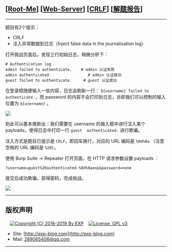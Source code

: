 ## [[Root-Me](https://www.root-me.org/)] [[Web-Server](https://www.root-me.org/en/Challenges/Web-Server/)] [[CRLF](https://www.root-me.org/en/Challenges/Web-Server/CRLF)] [[解题报告](http://exp-blog.com/2019/01/13/pid-2981/)]

------

题目有2个提示：

- CRLF
- 注入异常数据到日志（Inject false data in the journalisation log）

打开挑战页面后，发现三行初始日志，稍微分析下：

```
# Authentication log
admin failed to authenticate.    # admin 认证失败
admin authenticated.                # admin 认证成功
guest failed to authenticate.     # guest 认证成功
```

在登录框随便输入一些内容，日志会刷新一行： `${username} failed to authenticate.`，而 password 的内容不会打印到日志，亦即我们可以控制的输入位置为 `${username}` 。

![](https://github.com/lyy289065406/CTF-Solving-Reports/blob/master/rootme/Web-Server/%5B13%5D%20%5B20P%5D%20CRLF/imgs/01.png)

到此可以基本推断出：我们需要在 username 的输入框中进行注入某个 payloads，使得日志中打印一行 `guest  authenticated.` 进行欺骗。

注入方式是题目已提示是 `CRLF`，即回车换行，对应的 URL 编码是 `%0d%0a`  （注意空格的 URL 编码是 `%20`）。

使用 Burp Suite -> Repeater 打开页面，在 HTTP 请求参数设置 payloads ：

`?username=guest%20authenticated.%0d%0aexp&password=none`

提交后成功欺骗，获得密码，完成挑战。


![](https://github.com/lyy289065406/CTF-Solving-Reports/blob/master/rootme/Web-Server/%5B13%5D%20%5B20P%5D%20CRLF/imgs/02.png)

------

## 版权声明

　[![Copyright (C) 2016-2019 By EXP](https://img.shields.io/badge/Copyright%20(C)-2016~2019%20By%20EXP-blue.svg)](http://exp-blog.com)　[![License: GPL v3](https://img.shields.io/badge/License-GPL%20v3-blue.svg)](https://www.gnu.org/licenses/gpl-3.0)
  

- Site: [http://exp-blog.com](http://exp-blog.com) 
- Mail: <a href="mailto:289065406@qq.com?subject=[EXP's Github]%20Your%20Question%20（请写下您的疑问）&amp;body=What%20can%20I%20help%20you?%20（需要我提供什么帮助吗？）">289065406@qq.com</a>


------
